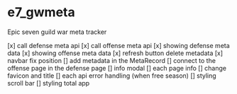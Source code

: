 # e7_gwmeta

Epic seven guild war meta tracker

[x] call defense meta api
[x] call offense meta api
[x] showing defense meta data
[x] showing offense meta data
[x] refresh button delete metadata
[x] navbar fix position
[] add metadata in the MetaRecord
[] connect to the offense page in the defense page
[] info modal
[] each page info
[] change favicon and title
[] each api error handling (when free season)
[] styling scroll bar
[] styling total app